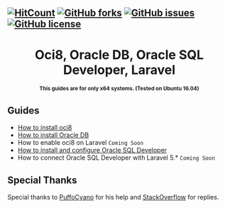 [![HitCount](http://hits.dwyl.io/biagiopietro/OracleLaravelOnUbuntu16.svg)](http://hits.dwyl.io/biagiopietro/OracleLaravelOnUbuntu16)
[![GitHub forks](https://img.shields.io/github/forks/biagiopietro/OracleLaravelOnUbuntu16.svg)](https://github.com/biagiopietro/OracleLaravelOnUbuntu16/network)
[![GitHub issues](https://img.shields.io/github/issues/biagiopietro/OracleLaravelOnUbuntu16.svg)](https://github.com/biagiopietro/OracleLaravelOnUbuntu16/issues)
[![GitHub license](https://img.shields.io/github/license/biagiopietro/OracleLaravelOnUbuntu16.svg)](https://github.com/biagiopietro/OracleLaravelOnUbuntu16/blob/master/LICENSE)
---

<h1 align="center">Oci8, Oracle DB, Oracle SQL Developer, Laravel</h1>
<p align="center">
<sup>
<b>This guides are for only x64 systems. (Tested on Ubuntu 16.04) </b>
</sup>
</p>

## Guides			
* <a href="https://github.com/biagiopietro/OracleLaravelOnUbuntu16/blob/master/guide/InstallOCI8.md">How to install oci8</a>
* <a href="https://github.com/biagiopietro/OracleLaravelOnUbuntu16/blob/master/guide/InstallOracleDB.md">How to install Oracle DB</a>
* How to enable oci8 on Laravel ```Coming Soon```
* <a href="https://github.com/biagiopietro/OracleLaravelOnUbuntu16/blob/master/guide/InstallOracleSQLDeveloper.md">How to install and configure Oracle SQL Developer</a>
* How to connect Oracle SQL Developer with Laravel 5.* ```Coming Soon```
## Special Thanks
Special thanks to <a href="https://github.com/puffoCyano">PuffoCyano</a> for his help and <a href="https://stackoverflow.com/">StackOverflow</a> for replies.
